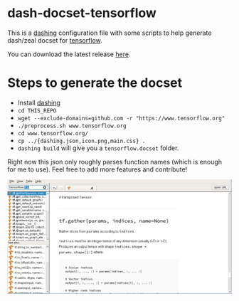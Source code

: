 # dash-docset-tensorflow
This is a [dashing](https://github.com/technosophos/dashing#readme)
configuration file with some scripts to help generate dash/zeal docset for [tensorflow](https://www.tensorflow.org/).

You can download the latest release [here](https://github.com/ppwwyyxx/dash-docset-tensorflow/releases).

# Steps to generate the docset
+ Install [dashing](https://github.com/technosophos/dashing#readme)
+ `cd THIS_REPO`
+ `wget --exclude-domains=github.com -r "https://www.tensorflow.org"`
+ `./preprocess.sh www.tensorflow.org`
+ `cd www.tensorflow.org/`
+ `cp ../{dashing.json,icon.png,main.css} .`
+ `dashing build` will give you a `tensorflow.docset` folder.

Right now this json only roughly parses function names (which is enough for me to use).
Feel free to add more features and contribute!

![screenshot](/screenshot.png)
